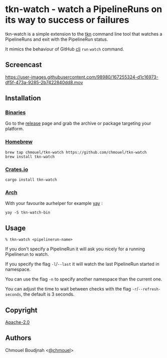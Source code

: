 # tkn-watch - watch a PipelineRuns on its way to success or failures

tkn-watch is a simple extension to the [tkn](https://github.com/tektoncd/cli) command line tool that watches a PipelineRuns and exit with the PipelineRun status.

It mimics the behaviour of GitHub [cli](https://github.com/cli/cli) `run` `watch` command.

## Screencast

<https://user-images.githubusercontent.com/98980/167255324-d1c16973-df5f-473a-9285-2b7422840dd8.mov>

## Installation

### [Binaries](https://github.com/chmouel/tkn-watch/releases)

Go to the [release](https://github.com/chmouel/tkn-watch/releases) page and grab the archive or package targeting your platform.

### [Homebrew](https://homebrew.sh)

```shell
brew tap chmouel/tkn-watch https://github.com/chmouel/tkn-watch
brew install tkn-watch
```

### [Crates.io](https://crates.io/crates/tkn-watch)

```shell
cargo install tkn-watch
```

### [Arch](https://aur.archlinux.org/packages/tkn-watch-bin)

With your favourite aurhelper for example [yay](https://github.com/Jguer/yay) :

```shell
yay -S tkn-watch-bin
```

## Usage

```shell
% tkn-watch <pipelinerun-name>
```

If you don't specify a PipelineRun it will ask you nicely for a running Pipelinerun to watch.

If you specify the flag `-l`/`--last` it will watch the last PipelineRun started in namespace.

You can use the flag `-n` to specify another namespace than the current one.

You can adjust the time to wait between checks with the flag `-r`/`--refresh-seconds`, the default is 3 seconds.

## Copyright

[Apache-2.0](./LICENSE)

## Authors

Chmouel Boudjnah <[@chmouel](https://twitter.com/chmouel)>
